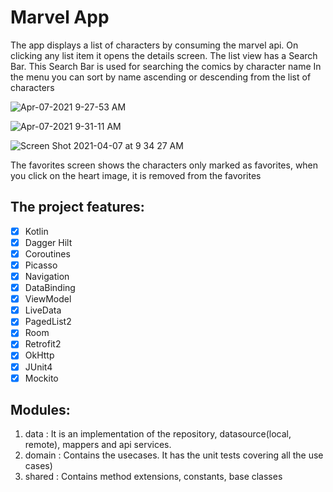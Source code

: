 Marvel App
======================

The app displays a list of characters by consuming the marvel api. On clicking any
list item it opens the details screen. The list view has a Search Bar. 
This Search Bar is used for searching the comics by character name
In the menu you can sort by name ascending or descending from the list of characters

![Apr-07-2021 9-27-53 AM](https://user-images.githubusercontent.com/8774947/113883200-91597100-9783-11eb-8e23-7f6059ba1f9a.gif)

![Apr-07-2021 9-31-11 AM](https://user-images.githubusercontent.com/8774947/113883719-07f66e80-9784-11eb-9ba8-6062c7a4943b.gif)

![Screen Shot 2021-04-07 at 9 34 27 AM](https://user-images.githubusercontent.com/8774947/113884329-7fc49900-9784-11eb-96af-ab0a7f121560.png)

The favorites screen shows the characters only marked as favorites, when you click on the heart image, it is removed from the favorites

## The project features:
- [x] Kotlin
- [x] Dagger Hilt
- [x] Coroutines
- [x] Picasso
- [x] Navigation
- [x] DataBinding
- [x] ViewModel
- [x] LiveData
- [x] PagedList2
- [x] Room
- [x] Retrofit2
- [x] OkHttp
- [x] JUnit4
- [x] Mockito

## Modules:
1. data : It is an implementation of the repository, datasource(local, remote), mappers and api services.
2. domain : Contains the usecases. It has the unit tests covering all the use cases)
2. shared : Contains method extensions, constants, base classes
